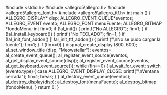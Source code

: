 #include <stdio.h>
#include <allegro5\allegro.h>
#include <allegro5\allegro_font.h>
#include <allegro5\allegro_ttf.h>
int main ()
{
  ALLEGRO_DISPLAY* disp;
  ALLEGRO_EVENT_QUEUE*eventos;
  ALLEGRO_EVENT evento;
  ALLEGRO_FONT menuFuente;
  ALLEGRO_BITMAP *fondoMenu;
  int fin=0;
  if (!al_init())
  {
    printf("No ALLEGRO");
    fin=1;
  }
  if (!al_install_keyboard())
  {
    printf ("No TECLADO");
    fin=1;
  }
  if (!al_init_font_addon() || !al_init_ttf_addon())
  {
      printf ("\nNo se pudo cargar la fuente");
      fin=1;
  }
  if (fin==0)
  {
    disp=al_create_display (800, 600);
    al_set_window_title (disp, "Meowstellar");
    eventos= al_create_event_queue();
    al_register_event_source(eventos, al_get_display_event_source(disp));
    al_register_event_source(eventos, al_get_keyboard_event_source());
    while (fin==0)
    {
      al_wait_for_event;
      switch (evento.type)
      {
        case ALLEGRO_EVENT_DISPLAY_CLOSE:
            printf("\nVentana cerrada");
            fin=1;
            break;
      }
    }
    al_destroy_event_queue(eventos);
    al_destroy_display(disp);
    al_destroy_font(menuFuente);
    al_destroy_bitmap (fondoMenu);
  }
  return 0;
}
